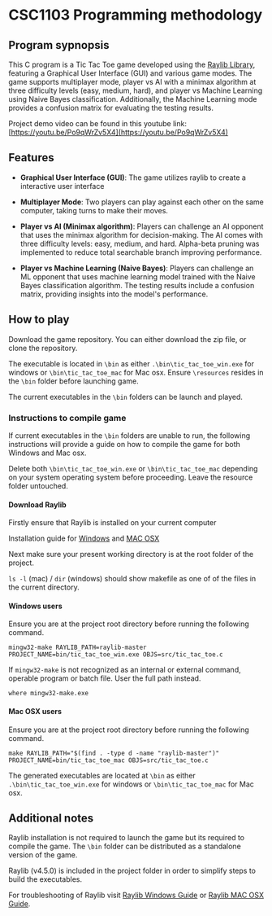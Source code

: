 # CSC1103 Programming methodology

## Program sypnopsis

This C program is a Tic Tac Toe game developed using the [Raylib Library](https://github.com/raysan5/raylib), featuring a Graphical User Interface (GUI) and various game modes. The game supports multiplayer mode, player vs AI with a minimax algorithm at three difficulty levels (easy, medium, hard), and player vs Machine Learning using Naive Bayes classification. Additionally, the Machine Learning mode provides a confusion matrix for evaluating the testing results.

Project demo video can be found in this youtube link:  [https://youtu.be/Po9qWrZv5X4](https://youtu.be/Po9qWrZv5X4)

## Features

* **Graphical User Interface (GUI)**: The game utilizes raylib to create a interactive user interface

* **Multiplayer Mode**: Two players can play against each other on the same computer, taking turns to make their moves.

* **Player vs AI (Minimax algorithm)**: Players can challenge an AI opponent that uses the minimax algorithm for decision-making. The AI comes with three difficulty levels: easy, medium, and hard. Alpha-beta pruning was implemented to reduce total searchable branch improving performance.

* **Player vs Machine Learning (Naive Bayes)**: Players can challenge an ML opponent that uses machine learning model trained with the Naive Bayes classification algorithm. The testing results include a confusion matrix, providing insights into the model's performance.

## How to play

Download the game repository. You can either download the zip file, or clone the repository.

The executable is located in `\bin` as either `.\bin\tic_tac_toe_win.exe` for windows or `\bin\tic_tac_toe_mac` for Mac osx. Ensure `\resources` resides in the `\bin` folder before launching game.

The current executables in the `\bin` folders can be launch and played.

### Instructions to compile game

If current executables in the `\bin` folders are unable to run, the following instructions will provide a guide on how to compile the game for both Windows and Mac osx.

Delete both `\bin\tic_tac_toe_win.exe` or `\bin\tic_tac_toe_mac` depending on your system operating system before proceeding. Leave the resource folder untouched.

#### Download Raylib

Firstly ensure that Raylib is installed on your current computer

Installation guide for [Windows](https://github.com/raysan5/raylib/wiki/Working-on-Windows) and [MAC OSX](https://github.com/raysan5/raylib/wiki/Working-on-macOS)

Next make sure your present working directory is at the root folder of the project.

`ls -l` (mac) / `dir` (windows) should show makefile as one of of the files in the current directory.

#### Windows users

Ensure you are at the project root directory before running the following command.

```text
mingw32-make RAYLIB_PATH=raylib-master PROJECT_NAME=bin/tic_tac_toe_win.exe OBJS=src/tic_tac_toe.c
```

If `mingw32-make` is not recognized as an internal or external command,
operable program or batch file. User the full path instead.

```text
where mingw32-make.exe
```

#### Mac OSX users

Ensure you are at the project root directory before running the following command.

```text
make RAYLIB_PATH="$(find . -type d -name "raylib-master")" PROJECT_NAME=bin/tic_tac_toe_mac OBJS=src/tic_tac_toe.c
```

The generated executables are located at `\bin` as either `.\bin\tic_tac_toe_win.exe` for windows or `\bin\tic_tac_toe_mac` for Mac osx.

## Additional notes

Raylib installation is not required to launch the game but its required to compile the game. The `\bin` folder can be distributed as a standalone version of the game.

Raylib (v4.5.0) is included in the project folder in order to simplify steps to build the executables.

For troubleshooting of Raylib visit [Raylib Windows Guide](https://github.com/raysan5/raylib/wiki/Working-on-Windows) or [Raylib MAC OSX Guide](https://github.com/raysan5/raylib/wiki/Working-on-macOS).

